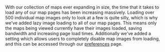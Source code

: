 With our collection of maps ever expanding in size, the time that it takes to load any of our map pages has been increasing massively. Loading over 500 individual map images only to look at a few is quite silly, which is why we've added lazy image loading to all of our map pages. This means only the maps being viewed currently have their images loaded, saving bandwidth and increasing page load times. Additionally we've added a setting which allows users to completely disable map images from loading, and this can be accessed through our [preferences](https://mcresourcepile.github.io/admin/preferences) page.
